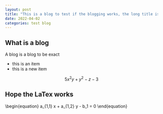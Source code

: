 ```yaml
---
layout: post
title: "This is a blog to test if the blogging works, the long title is intentional"
date: 2022-04-02
categories: test blog
---
```



## What is a blog
A blog is a blog to be exact
- this is an item
- this is a new item

$$ 5x^2 y + y^2 -z - 3$$

## Hope the LaTex works

\begin{equation} a_{1,1} x + a_{1,2} y - b_1 = 0 \end{equation}
